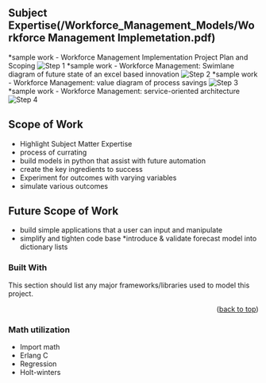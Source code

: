 ## Subject Expertise(/Workforce_Management_Models/Workforce Management Implemetation.pdf) ##
*sample work - Workforce Management Implementation Project Plan and Scoping
![Step 1](/Workforce_Management_Models/Images/MithunP_WFMimplementation.001.png)
*sample work - Workforce Management: Swimlane diagram of future state of an excel based innovation
![Step 2](/Workforce_Management_Models/Images/MithunP_WFMimplementation.010.png)
*sample work - Workforce Management: value diagram of process savings
![Step 3](/Workforce_Management_Models/Images/MithunP_WFMimplementation.011.png)
*sample work - Workforce Management: service-oriented architecture
![Step 4](/Workforce_Management_Models/Images/MithunP_WFMimplementation.019.png)

<!-- ABOUT THE PROJECT -->
## Scope of **Work**
* Highlight Subject Matter Expertise
* process of currating
* build models in python that assist with future automation
* create the key ingredients to success
* Experiment for outcomes with varying variables
* simulate various outcomes

## Future Scope of **Work**
* build simple applications that a user can input and manipulate
* simplify and tighten code base
*introduce & validate forecast model into dictionary lists

### Built With

This section should list any major frameworks/libraries used to model this project. 


<p align="right">(<a href="#readme-top">back to top</a>)</p>

### Math utilization
* Import math
* Erlang C 
* Regression
* Holt-winters
